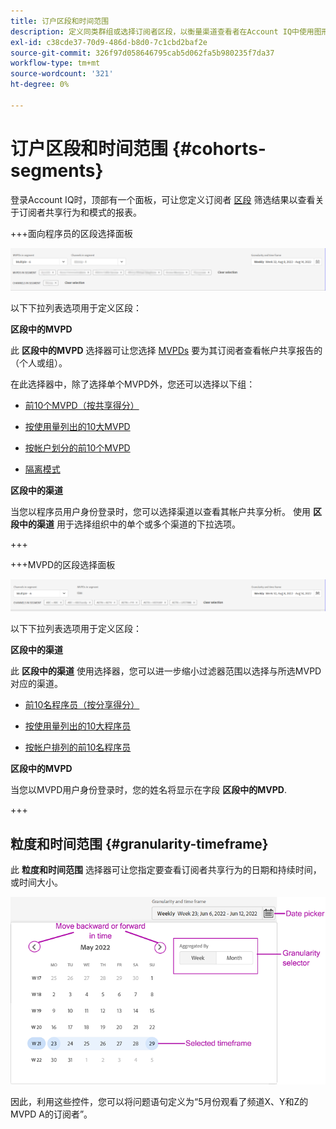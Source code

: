 ```yaml
---
title: 订户区段和时间范围
description: 定义同类群组或选择订阅者区段，以衡量渠道查看者在Account IQ中使用图形工具和报表时帐户共享的可能性和模式。
exl-id: c38cde37-70d9-486d-b8d0-7c1cbd2baf2e
source-git-commit: 326f97d058646795cab5d062fa5b980235f7da37
workflow-type: tm+mt
source-wordcount: '321'
ht-degree: 0%

---
```



# 订户区段和时间范围 {#cohorts-segments}

登录Account IQ时，顶部有一个面板，可让您定义订阅者 [区段](/help/AccountIQ/product-concepts.md#segment-segmet-def) 筛选结果以查看关于订阅者共享行为和模式的报表。

<!--![](assets/segment-timeframe-panel.png)-->

+++面向程序员的区段选择面板

![](assets/segment-panel-programmer.png)

<!--![](assets/filter-panel.png)-->

以下下拉列表选项用于定义区段：

**区段中的MVPD**

此 **区段中的MVPD** 选择器可让您选择 [MVPDs](/help/AccountIQ/product-concepts.md#mvpd-def) 要为其订阅者查看帐户共享报告的（个人或组）。

在此选择器中，除了选择单个MVPD外，您还可以选择以下组：

* [前10个MVPD（按共享得分）](/help/AccountIQ/product-concepts.md#top-mvpds-def)

* [按使用量列出的10大MVPD](/help/AccountIQ/product-concepts.md#top-mvpds-def)

* [按帐户划分的前10个MVPD](/help/AccountIQ/product-concepts.md#top-mvpds-def)

* [隔离模式](/help/AccountIQ/isolation-mode.md)

**区段中的渠道**

当您以程序员用户身份登录时，您可以选择渠道以查看其帐户共享分析。 使用 **区段中的渠道** 用于选择组织中的单个或多个渠道的下拉选项。

+++

+++MVPD的区段选择面板

![](assets/segment-panel-mvpd.png)

以下下拉列表选项用于定义区段：

**区段中的渠道**

此 **区段中的渠道** 使用选择器，您可以进一步缩小过滤器范围以选择与所选MVPD对应的渠道。

* [前10名程序员（按分享得分）](/help/AccountIQ/product-concepts.md#top-mvpds-def)

* [按使用量列出的10大程序员](/help/AccountIQ/product-concepts.md#top-mvpds-def)

* [按帐户排列的前10名程序员](/help/AccountIQ/product-concepts.md#top-mvpds-def)

**区段中的MVPD**

当您以MVPD用户身份登录时，您的姓名将显示在字段 **区段中的MVPD**.

+++




<!--For example, you can define your segment as the "subscribers of the MVPD A that watched the channels X, Y, and Z".-->



## 粒度和时间范围 {#granularity-timeframe}

此 **粒度和时间范围** 选择器可让您指定要查看订阅者共享行为的日期和持续时间，或时间大小。

![粒度和时间范围](assets/granularity-timeframe-weekwise.png)

因此，利用这些控件，您可以将问题语句定义为“5月份观看了频道X、Y和Z的MVPD A的订阅者”。

